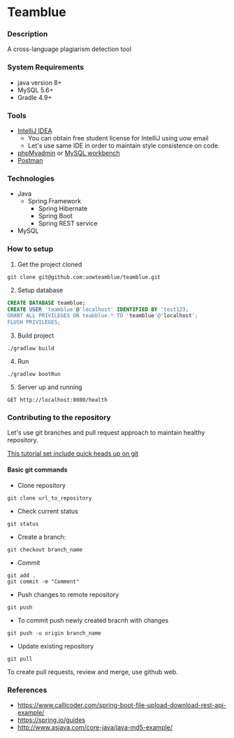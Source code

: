 # Teamblue

### Description

A cross-language plagiarism detection tool 

### System Requirements

- java version 8+
- MySQL 5.6+
- Gradle 4.9+  

### Tools

- [IntelliJ IDEA](https://www.jetbrains.com/idea/)
    - You can obtain free student license for IntelliJ using uow email 
    - Let's use same IDE in order to maintain style consistence on code.
- [phpMyadmin](https://www.phpmyadmin.net/) or [MySQL workbench](https://www.mysql.com/products/workbench/)
- [Postman](https://www.getpostman.com/apps)

### Technologies

- Java 
    - Spring Framework
        - Spring Hibernate
        - Spring Boot
        - Spring REST service
 - MySQL 

### How to setup
1. Get the project cloned

`git clone git@github.com:uowteamblue/teamblue.git`

2. Setup database

```SQL 
CREATE DATABASE teamblue;
CREATE USER 'teamblue'@'localhost' IDENTIFIED BY 'test123;
GRANT ALL PRIVILEGES ON teabblue.* TO 'teamblue'@'localhost';
FLUSH PRIVILEGES;
```

3. Build project

`./gradlew build`

4. Run

`./gradlew bootRun`

5. Server up and running

`GET http://localhost:8080/health`

### Contributing to the repository

Let's use git branches and pull request approach to maintain healthy repository. 

[This tutorial set include quick heads up on git](http://gitimmersion.com/index.html)

#### Basic git commands

- Clone repository

`git clone url_to_repository`
- Check current status

`git status`
-  Create a branch: 

`git checkout branch_name`

- Commit 
```
git add .
git commit -m "Comment"
 ```
    
- Push changes to remote repository

`git push`

- To commit push newly created bracnh with changes

`git push -u origin branch_name`

- Update existing repository

`git pull`

To create pull requests, review and merge, use github web.   
 

### References
- https://www.callicoder.com/spring-boot-file-upload-download-rest-api-example/
- https://spring.io/guides
- http://www.asjava.com/core-java/java-md5-example/
